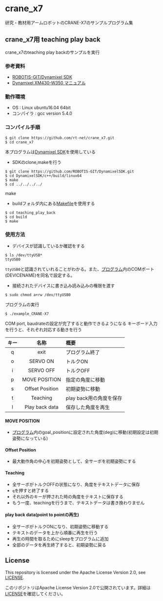 # crane_x7
研究・教材用アームロボットのCRANE-X7のサンプルプログラム集

## crane_x7用 teaching play back
crane_x7のteaching play backのサンプルを実行
### 参考資料
 * [ROBOTIS-GIT/Dynamixel SDK](https://github.com/ROBOTIS-GIT/DynamixelSDK)
 * [Dynamixel XM430-W350 マニュアル](http://www.besttechnology.co.jp/modules/knowledge/?Dynamixel%20XM430-W350)

### 動作環境
 * OS : Linux ubuntu16.04 64bit
 * コンパイラ : gcc version 5.4.0
 
### コンパイル手順 
   ```
   $ git clone https://github.com/rt-net/crane_x7.git 
   $ cd crane_x7  
   ```
   本プログラムは[Dynamixel SDK](https://github.com/ROBOTIS-GIT/DynamixelSDK)を使用している  
   * SDKのclone,makeを行う  
   ``` 
   $ git clone https://github.com/ROBOTIS-GIT/DynamixelSDK.git 
   $ cd DynamixelSDK/c++/build/linux64
   $ make
   $ cd ../../../../
   ```
   make
   * buildフォルダ内にある[Makefile](./teaching_play_back/build/Makefile)を使用する
   ```
   $ cd teaching_play_back  
   $ cd build 
   $ make
   ```

### 使用方法
   * デバイスが認識しているか確認をする
   ```
   $ ls /dev/ttyUSB*  
   ttyUSB0
   ```
   `ttyUSB0`と認識されていれることがわかる。また、[プログラム](./teaching_play_back/example_CRANE-X7.cpp)内のCOMポート(DEVICENAME)を同名で設定する。
   * 接続されたデバイスに書き込み読み込みの権限を渡す
   ```
   $ sudo chmod a+rw /dev/ttyUSB0 
   ```
   プログラムの実行
   ```
   $ ./example_CRANE-X7 
   ```
   COM port, baudrateの設定が完了すると動作できるようになる
   キーボード入力を行うと、それぞれ対応する動きを行う

   | キー | 名称 | 概要 |
   |:---:|:---:|:---|
   |q| exit | プログラム終了 |
   |o| SERVO ON | トルクON |
   |i| SERVO OFF | トルクOFF |
   |p| MOVE POSITION | 指定の角度に移動 |
   |s| Offset Position | 初期姿勢に移動 |
   |t| Teaching | play back用の角度を保存 |
   |l| Play back data | 保存した角度を再生 |
   
   #### MOVE POSITION   
   * [プログラム](./teaching_play_back/example_CRANE-X7.cpp)内のgoal_positionに設定された角度(deg)に移動(初期設定は初期姿勢になっている)
    
   #### Offset Position  
   * 最大動作角の中心を初期姿勢として、全サーボを初期姿勢にする
    
   #### Teaching   
   * 全サーボがトルクOFFの状態になり、角度をテキストデータに保存   
   * `q`を押すと終了する   
   * それ以外のキーが押された時の角度をテキストに保存する　
   * もう一度、teachingを行うまで、テキストデータは書き換わりません
    
   #### play back data(point to pointの再生)   
   * 全サーボがトルクONになり、初期姿勢に移動する   
   * テキストのデータを上から順番に再生を行う   
   * 再生の時間を取るためにsleepをプログラムに追加   
   * 全部のデータを再生終了すると、初期姿勢に戻る
    
## License

This repository is licensed under the Apache License Version 2.0, see [LICENSE](./LICENSE).

このリポジトリはApache License Version 2.0で公開されています。詳細は[LICENSE](./LICENSE)を確認してください。
